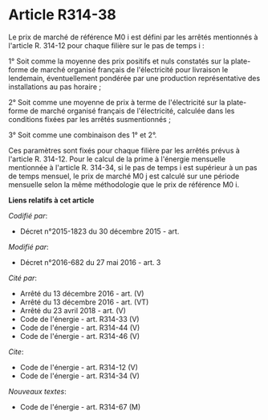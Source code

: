 # Article R314-38

Le prix de marché de référence M0 i est défini par les arrêtés mentionnés à l'article R. 314-12 pour chaque filière sur le
pas de temps i : 

1° Soit comme la moyenne des prix positifs et nuls constatés sur la plate-forme de marché organisé français de l'électricité
pour livraison le lendemain, éventuellement pondérée par une production représentative des installations au pas horaire ; 

2° Soit comme une moyenne de prix à terme de l'électricité sur la plate-forme de marché organisé français de l'électricité,
calculée dans les conditions fixées par les arrêtés susmentionnés ; 

3° Soit comme une combinaison des 1° et 2°. 

Ces paramètres sont fixés pour chaque filière par les arrêtés prévus à l'article R. 314-12. Pour le calcul de la prime à
l'énergie mensuelle mentionnée à l'article R. 314-34, si le pas de temps i est supérieur à un pas de temps mensuel, le prix
de marché M0 j est calculé sur une période mensuelle selon la même méthodologie que le prix de référence M0 i.

**Liens relatifs à cet article**

_Codifié par_:

  - Décret n°2015-1823 du 30 décembre 2015 - art.

_Modifié par_:

  - Décret n°2016-682 du 27 mai 2016 - art. 3

_Cité par_:

  - Arrêté du 13 décembre 2016 - art. (V)
  - Arrêté du 13 décembre 2016 - art. (VT)
  - Arrêté du 23 avril 2018 - art. (V)
  - Code de l'énergie - art. R314-33 (V)
  - Code de l'énergie - art. R314-44 (V)
  - Code de l'énergie - art. R314-46 (V)

_Cite_:

  - Code de l'énergie - art. R314-12 (V)
  - Code de l'énergie - art. R314-34 (V)

_Nouveaux textes_:

  - Code de l'énergie - art. R314-67 (M)

